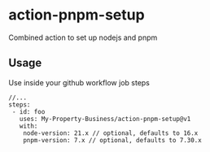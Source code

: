# action-pnpm-setup

Combined action to set up nodejs and pnpm

## Usage

Use inside your github workflow job steps

```
//...
steps:
 - id: foo
   uses: My-Property-Business/action-pnpm-setup@v1
   with:
    node-version: 21.x // optional, defaults to 16.x
    pnpm-version: 7.x // optional, defaults to 7.30.x
```
